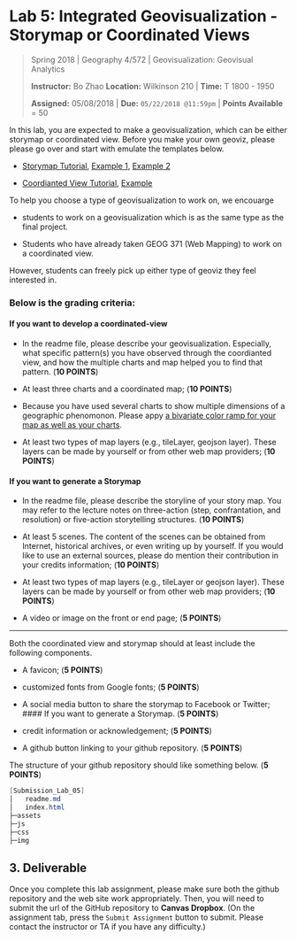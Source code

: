 # Lab 5:  Integrated Geovisualization - Storymap or Coordinated Views

> Spring 2018 | Geography 4/572 | Geovisualization: Geovisual Analytics
>
> **Instructor:** Bo Zhao  **Location:** Wilkinson 210 | **Time:** T 1800 - 1950
>
> **Assigned:** 05/08/2018 | **Due:** `05/22/2018 @11:59pm` | **Points Available** = 50


In this lab, you are expected to make a geovisualization, which can be either storymap or coordinated view. Before you make your own geoviz, please please go over and start with emulate the  templates below.

- [Storymap Tutorial](storymap/readme.md), [Example 1](https://jakobzhao.github.io/geog4572/labs/lab05/coordinated/index.html), [Example 2](https://jakobzhao.github.io/geog4572/labs/lab05/coordinated/helloworld.html)

- [Coordianted View Tutorial](coordinated/readme.md), [Example](https://jakobzhao.github.io/geog4572/labs/lab05/coordinated/index.html)


To help you choose a type of geovisualization to work on, we encouarge

- students to work on a geovisualization which is as the same type as the final project.

- Students who have already taken GEOG 371 (Web Mapping) to work on a coordinated view.

However, students can freely pick up either type of geoviz they feel interested in.

### Below  is the grading criteria:

#### If you want to develop a coordinated-view

- In the readme file, please describe your geovisualization. Especially, what specific pattern(s) you have observed through the coordianted view, and how the multiple charts and map helped you to find that pattern. (**10 POINTS**)

- At least three charts and a coordinated map; (**10 POINTS**)

- Because you have used several charts to show multiple dimensions of a geographic phenomonon. Please appy [a bivariate color ramp for your map as well as your charts](http://geoviz.ceoas.oregonstate.edu/storymap/color.html).

- At least two types of map layers (e.g., tileLayer, geojson layer). These layers can be made by yourself or from other web map providers; (**10 POINTS**)

#### If you want to generate a Storymap

- In the readme file, please describe the storyline of your story map. You may refer to the lecture notes on three-action (step, confrantation, and resolution) or five-action storytelling structures. (**10 POINTS**)

- At least 5 scenes. The content of the scenes can be obtained from Internet, historical archives, or even writing up by yourself. If you would like to use an external sources, please do mention their contribution in your credits information; (**10 POINTS**)

- At least two types of map layers (e.g., tileLayer or geojson layer). These layers can be made by yourself or from other web map providers; (**10 POINTS**)

- A video or image on the front or end page; (**5 POINTS**)

<hr>

Both the coordinated view and storymap should at least include the following components.

- A favicon; (**5 POINTS**)

- customized fonts from Google fonts; (**5 POINTS**)

- A social media button to share the storymap to Facebook or Twitter; #### If you want to generate a Storymap. (**5 POINTS**)

- credit information or acknowledgement; (**5 POINTS**)

- A github button linking to your github repository. (**5 POINTS**)

The structure of your github repository should like something below. (**5 POINTS**)

```Powershell
[Submission_Lab_05]
│   readme.md
│   index.html
├─assets
├─js
├─css
├─img
```

## 3. Deliverable

Once you complete this lab assignment, please make sure both the github repository and the web site work appropriately. Then, you will need to submit the url of the GitHub repository to **Canvas Dropbox**. (On the assignment tab,  press the `Submit Assignment` button to submit. Please contact the instructor or TA if you have any difficulty.)